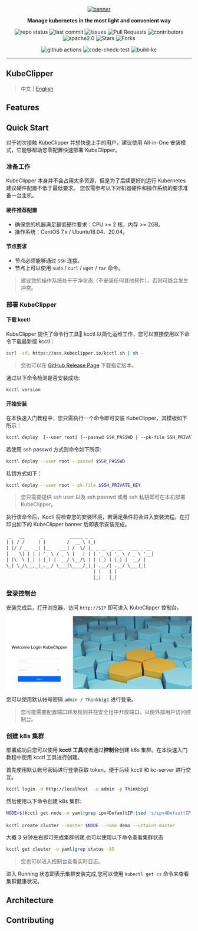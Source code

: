 <p align="center">
<a href="https://kubeclipper.io/"><img src="docs/img/kubeclipper.gif" alt="banner" width="200px"></a>
</p>

<p align="center">
<b>Manage kubernetes in the most light and convenient way</b>
</p>

<!-- TODO: 添加 cicd 执行情况，代码质量等标签 -->

<p align="center">
  <img alt="repo status" src="https://img.shields.io/badge/-Repo_Status_>-000000?style=flat-square&logo=github&logoColor=white" />
  <img alt="last commit" src="https://img.shields.io/github/last-commit/kubeclipper-labs/kubeclipper?style=flat-square">
  <img alt="Issues" src="https://img.shields.io/github/issues/kubeclipper-labs/kubeclipper?style=flat-square&labelColor=343b41"/>
  <img alt="Pull Requests" src="https://img.shields.io/github/issues-pr/kubeclipper-labs/kubeclipper?style=flat-square&labelColor=343b41"/>
  <img alt="contributors" src="https://img.shields.io/github/contributors/kubeclipper-labs/kubeclipper?style=flat-square"/>
  <img alt="apache2.0" src="https://img.shields.io/badge/License-Apache_2.0-blue?style=flat-square" />
  <img alt="Stars" src="https://img.shields.io/github/stars/kubeclipper-labs/kubeclipper?style=flat-square&labelColor=343b41"/>
  <img alt="Forks" src="https://img.shields.io/github/forks/kubeclipper-labs/kubeclipper?style=flat-square&labelColor=343b41"/>
</p>

<p align="center">
  <img alt="github actions" src="https://img.shields.io/badge/-Github_Actions_>-000000?style=flat-square&logo=github-actions&logoColor=white" />
  <img alt="code-check-test" src="https://github.com/kubeclipper-labs/kubeclipper/actions/workflows/code-check-test.yml/badge.svg" />
  <img alt="build-kc" src="https://github.com/kubeclipper-labs/kubeclipper/actions/workflows/build-kc.yml/badge.svg" />
</p>

---

## KubeClipper

> 中文 | [English](README.md)

<!-- TODO: 介绍 -->

## Features

<!-- TODO: 功能列表 -->

## Quick Start

对于初次接触 KubeClipper 并想快速上手的用户，建议使用 All-in-One 安装模式，它能够帮助您零配置快速部署 KubeClipper。

### 准备工作
KubeClipper 本身并不会占用太多资源，但是为了后续更好的运行 Kubernetes 建议硬件配置不低于最低要求。
您仅需参考以下对机器硬件和操作系统的要求准备一台主机。

#### 硬件推荐配置
- 确保您的机器满足最低硬件要求：CPU >= 2 核，内存 >= 2GB。
- 操作系统：CentOS 7.x / Ubuntu18.04、20.04。

#### 节点要求
- 节点必须能够通过 `SSH` 连接。
- 节点上可以使用 `sudo` / `curl` / `wget` / `tar` 命令。
> 建议您的操作系统处于干净状态（不安装任何其他软件），否则可能会发生冲突。



### 部署 KubeClipper

#### 下载 kcctl
KubeClipper 提供了命令行工具🔧 kcctl 以简化运维工作，您可以直接使用以下命令下载最新版 kcctl：
```bash
curl -sfL https://oss.kubeclipper.io/kcctl.sh | sh -
```
> 您也可以在 [GitHub Release Page](https://github.com/kubeclipper-labs/kubeclipper/releases) 下载指定版本。

通过以下命令检测是否安装成功:

```bash
kcctl version
```

#### 开始安装
在本快速入门教程中，您只需执行一个命令即可安装 KubeClipper，其模板如下所示：
```bash
kcctl deploy  [--user root] (--passwd SSH_PASSWD | --pk-file SSH_PRIVATE_KEY)
```
若使用 ssh passwd 方式则命令如下所示:
```bash
kcctl deploy --user root --passwd $SSH_PASSWD
```
私钥方式如下：
```bash
kcctl deploy --user root --pk-file $SSH_PRIVATE_KEY
```
> 您只需要提供 ssh user 以及 ssh passwd 或者 ssh 私钥即可在本机部署 KubeClipper。



执行该命令后，Kcctl 将检查您的安装环境，若满足条件将会进入安装流程。在打印出如下的 KubeClipper banner 后即表示安装完成。

```console
 _   __      _          _____ _ _
| | / /     | |        /  __ \ (_)
| |/ / _   _| |__   ___| /  \/ |_ _ __  _ __   ___ _ __
|    \| | | | '_ \ / _ \ |   | | | '_ \| '_ \ / _ \ '__|
| |\  \ |_| | |_) |  __/ \__/\ | | |_) | |_) |  __/ |
\_| \_/\__,_|_.__/ \___|\____/_|_| .__/| .__/ \___|_|
                                 | |   | |
                                 |_|   |_|
```



### 登录控制台

安装完成后，打开浏览器，访问 `http://$IP` 即可进入 KubeClipper 控制台。

![console](docs/img/console-login.png)

您可以使用默认帐号密码 `admin / Thinkbig1` 进行登录。

> 您可能需要配置端口转发规则并在安全组中开放端口，以便外部用户访问控制台。



### 创建 k8s 集群

部署成功后您可以使用 **kcctl 工具**或者通过**控制台**创建 k8s 集群。在本快速入门教程中使用 kcctl 工具进行创建。

首先使用默认帐号密码进行登录获取 token，便于后续 kcctl 和 kc-server 进行交互。

```bash
kcctl login -H http://localhost  -u admin -p Thinkbig1
```
然后使用以下命令创建 k8s 集群:
```bash
NODE=$(kcctl get node -o yaml|grep ipv4DefaultIP:|sed 's/ipv4DefaultIP: //')

kcctl create cluster --master $NODE --name demo --untaint-master
```
大概 3 分钟左右即可完成集群创建,也可以使用以下命令查看集群状态
```bash
kcctl get cluster -o yaml|grep status -A5
```
> 您也可以进入控制台查看实时日志。

进入 Running 状态即表示集群安装完成,您可以使用 `kubectl get cs` 命令来查看集群健康状况。

## Architecture

<!-- TODO: 架构 -->

## Contributing

<!-- TODO: Contributing -->